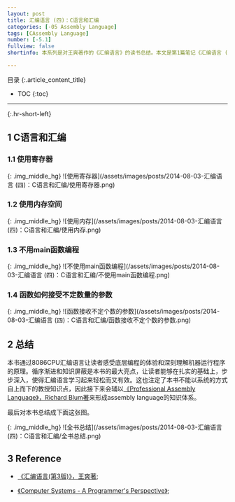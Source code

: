 ```yaml
---
layout: post
title: 汇编语言 (四)：C语言和汇编
categories: [-05 Assembly Language]
tags: [CAssembly Language]
number: [-5.1]
fullview: false
shortinfo: 本系列是对王爽著作的《汇编语言》的读书总结。本文是第1篇笔记《汇编语言 (四)：C语言和汇编》。

---
```

目录
{:.article_content_title}


* TOC
{:toc}

---
{:.hr-short-left}

## 1 C语言和汇编 ##

### 1.1 使用寄存器 ###

{: .img_middle_hg}
![使用寄存器](/assets/images/posts/2014-08-03-汇编语言 (四)：C语言和汇编/使用寄存器.png)

### 1.2 使用内存空间 ###

{: .img_middle_hg}
![使用内存](/assets/images/posts/2014-08-03-汇编语言 (四)：C语言和汇编/使用内存.png)


### 1.3 不用main函数编程 ###

{: .img_middle_hg}
![不使用main函数编程](/assets/images/posts/2014-08-03-汇编语言 (四)：C语言和汇编/不使用main函数编程.png)

### 1.4 函数如何接受不定数量的参数 ###


{: .img_middle_hg}
![函数接收不定个数的参数](/assets/images/posts/2014-08-03-汇编语言 (四)：C语言和汇编/函数接收不定个数的参数.png)

## 2 总结 ##

本书通过8086CPU汇编语言让读者感受底层编程的体验和深刻理解机器运行程序的原理。循序渐进和知识屏蔽是本书的最大亮点，让读者能够在扎实的基础上，步步深入，使得汇编语言学习起来轻松而又有效。这也注定了本书不能以系统的方式自上而下的教授知识点，因此接下来会辅以[《Professional Assembly Language》，Richard Blum著](https://www.amazon.com/Professional-Assembly-Language-Richard-Blum/dp/0764579010)来形成assembly language的知识体系。

最后对本书总结成下面这张图。

{: .img_middle_hg}
![全书总结](/assets/images/posts/2014-08-03-汇编语言 (四)：C语言和汇编/全书总结.png)





## 3 Reference ##

- [《汇编语言(第3版)》，王爽著](https://www.amazon.cn/%E5%9B%BE%E4%B9%A6/dp/B00EYSPGYE?tag=et04-23);

- [《Computer Systems - A Programmer's Perspective》](https://www.amazon.com/Computer-Systems-Programmers-Perspective-2nd/dp/0136108040);



